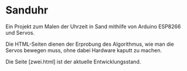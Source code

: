 # Sanduhr
Ein Projekt zum Malen der Uhrzeit in Sand mithilfe von Arduino ESP8266 und Servos.

Die HTML-Seiten dienen der Erprobung des Algorithmus, wie man die Servos bewegen muss, ohne dabei Hardware kaputt zu machen.

Die Seite [zwei.html] ist der aktuelle Entwicklungsstand.
